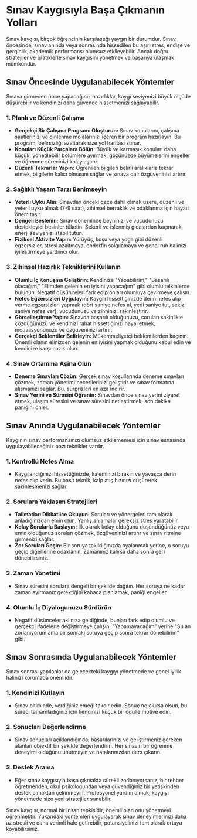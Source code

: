 # Sınav Kaygısıyla Başa Çıkmanın Yolları

Sınav kaygısı, birçok öğrencinin karşılaştığı yaygın bir durumdur. Sınav öncesinde, sınav anında veya sonrasında hissedilen bu aşırı stres, endişe ve gerginlik, akademik performansı olumsuz etkileyebilir. Ancak doğru stratejiler ve pratiklerle sınav kaygısını yönetmek ve başarıya ulaşmak mümkündür.

## Sınav Öncesinde Uygulanabilecek Yöntemler

Sınava girmeden önce yapacağınız hazırlıklar, kaygı seviyenizi büyük ölçüde düşürebilir ve kendinizi daha güvende hissetmenizi sağlayabilir.

### 1. Planlı ve Düzenli Çalışma

*   **Gerçekçi Bir Çalışma Programı Oluşturun:** Sınav konularını, çalışma saatlerinizi ve dinlenme molalarınızı içeren bir program hazırlayın. Bu program, belirsizliği azaltarak size yol haritası sunar.
*   **Konuları Küçük Parçalara Bölün:** Büyük ve karmaşık konuları daha küçük, yönetilebilir bölümlere ayırmak, gözünüzde büyümelerini engeller ve öğrenme sürecinizi kolaylaştırır.
*   **Düzenli Tekrarlar Yapın:** Öğrenilen bilgileri belirli aralıklarla tekrar etmek, bilgilerin kalıcı olmasını sağlar ve sınava dair özgüveninizi artırır.

### 2. Sağlıklı Yaşam Tarzı Benimseyin

*   **Yeterli Uyku Alın:** Sınavdan önceki gece dahil olmak üzere, düzenli ve yeterli uyku almak (7-9 saat), zihinsel berraklık ve odaklanma için hayati önem taşır.
*   **Dengeli Beslenin:** Sınav döneminde beyninizi ve vücudunuzu destekleyici besinler tüketin. Şekerli ve işlenmiş gıdalardan kaçınarak, enerji seviyenizi stabil tutun.
*   **Fiziksel Aktivite Yapın:** Yürüyüş, koşu veya yoga gibi düzenli egzersizler, stresi azaltmaya, endorfin salgılamaya ve genel ruh halinizi iyileştirmeye yardımcı olur.

### 3. Zihinsel Hazırlık Tekniklerini Kullanın

*   **Olumlu İç Konuşma Geliştirin:** Kendinize "Yapabilirim," "Başarılı olacağım," "Elimden gelenin en iyisini yapacağım" gibi olumlu telkinlerde bulunun. Negatif düşünceleri fark edip onları olumluya çevirmeye çalışın.
*   **Nefes Egzersizleri Uygulayın:** Kaygılı hissettiğinizde derin nefes alıp verme egzersizleri yapmak (dört saniye nefes al, yedi saniye tut, sekiz saniye nefes ver), vücudunuzu ve zihninizi sakinleştirir.
*   **Görselleştirme Yapın:** Sınavda başarılı olduğunuzu, soruları sakinlikle çözdüğünüzü ve kendinizi rahat hissettiğinizi hayal etmek, motivasyonunuzu ve özgüveninizi artırır.
*   **Gerçekçi Beklentiler Belirleyin:** Mükemmeliyetçi beklentilerden kaçının. Önemli olanın elinizden gelenin en iyisini yapmak olduğunu kabul edin ve kendinize karşı nazik olun.

### 4. Sınav Ortamına Aşina Olun

*   **Deneme Sınavları Çözün:** Gerçek sınav koşullarında deneme sınavları çözmek, zaman yönetimi becerilerinizi geliştirir ve sınav formatına alışmanızı sağlar. Bu, sürprizleri en aza indirir.
*   **Sınav Yerini ve Süresini Öğrenin:** Sınavdan önce sınav yerini ziyaret etmek, ulaşım süresini ve sınav süresini netleştirmek, son dakika paniğini önler.

## Sınav Anında Uygulanabilecek Yöntemler

Kaygının sınav performansınızı olumsuz etkilememesi için sınav esnasında uygulayabileceğiniz bazı teknikler vardır.

### 1. Kontrollü Nefes Alma

*   Kaygılandığınızı hissettiğinizde, kaleminizi bırakın ve yavaşça derin nefes alıp verin. Bu basit teknik, kalp atış hızınızı düşürerek sakinleşmenizi sağlar.

### 2. Sorulara Yaklaşım Stratejileri

*   **Talimatları Dikkatlice Okuyun:** Soruları ve yönergeleri tam olarak anladığınızdan emin olun. Yanlış anlamalar gereksiz stres yaratabilir.
*   **Kolay Sorularla Başlayın:** İlk olarak kolay olduğunu düşündüğünüz veya emin olduğunuz soruları çözmek, özgüveninizi artırır ve sınav ritmine girmenizi sağlar.
*   **Zor Soruları Geçin:** Bir soruya takıldığınızda oyalanmak yerine, o soruyu geçip diğerlerine odaklanın. Zamanınız kalırsa daha sonra geri dönebilirsiniz.

### 3. Zaman Yönetimi

*   Sınav süresini sorulara dengeli bir şekilde dağıtın. Her soruya ne kadar zaman ayırmanız gerektiğini kabaca planlamak, paniği engeller.

### 4. Olumlu İç Diyalogunuzu Sürdürün

*   Negatif düşünceler aklınıza geldiğinde, bunları fark edip olumlu ve gerçekçi ifadelerle değiştirmeye çalışın. "Yapamayacağım" yerine "Şu an zorlanıyorum ama bir sonraki soruya geçip sonra tekrar dönebilirim" gibi.

## Sınav Sonrasında Uygulanabilecek Yöntemler

Sınav sonrası yapılanlar da gelecekteki kaygıyı yönetmede ve genel iyilik halinizi korumada önemlidir.

### 1. Kendinizi Kutlayın

*   Sınav bitiminde, verdiğiniz emeği takdir edin. Sonuç ne olursa olsun, bu süreci tamamladığınız için kendinizi küçük bir ödülle motive edin.

### 2. Sonuçları Değerlendirme

*   Sınav sonuçları açıklandığında, başarılarınızı ve geliştirmeniz gereken alanları objektif bir şekilde değerlendirin. Her sınavın bir öğrenme deneyimi olduğunu unutmayın ve hatalarınızdan ders çıkarın.

### 3. Destek Arama

*   Eğer sınav kaygısıyla başa çıkmakta sürekli zorlanıyorsanız, bir rehber öğretmenden, okul psikologundan veya güvendiğiniz bir yetişkinden destek almaktan çekinmeyin. Profesyonel yardım almak, kaygıyı yönetmede size yeni stratejiler sunabilir.

Sınav kaygısı, normal bir insan tepkisidir; önemli olan onu yönetmeyi öğrenmektir. Yukarıdaki yöntemleri uygulayarak sınav deneyimlerinizi daha az stresli ve daha verimli hale getirebilir, potansiyelinizi tam olarak ortaya koyabilirsiniz.
